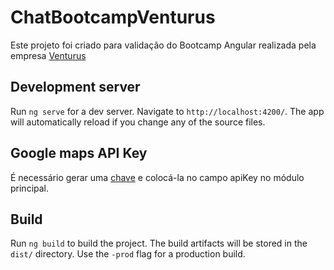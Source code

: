 # ChatBootcampVenturus

Este projeto foi criado para validação do Bootcamp Angular realizada pela empresa  [Venturus](http://www.venturus.org.br/site/)

## Development server

Run `ng serve` for a dev server. Navigate to `http://localhost:4200/`. The app will automatically reload if you change any of the source files.

## Google maps API Key

É necessário gerar uma  [chave](https://developers.google.com/maps/documentation/javascript/get-api-key?hl=pt-br)  e colocá-la no campo apiKey no módulo principal.
## Build

Run `ng build` to build the project. The build artifacts will be stored in the `dist/` directory. Use the `-prod` flag for a production build.